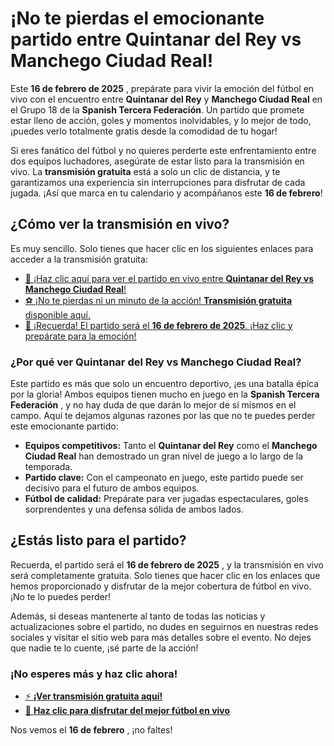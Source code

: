 # ¡No te pierdas el emocionante partido entre **Quintanar del Rey vs Manchego Ciudad Real**!

Este **16 de febrero de 2025** , prepárate para vivir la emoción del fútbol en vivo con el encuentro entre **Quintanar del Rey** y **Manchego Ciudad Real** en el Grupo 18 de la **Spanish Tercera Federación**. Un partido que promete estar lleno de acción, goles y momentos inolvidables, y lo mejor de todo, ¡puedes verlo totalmente gratis desde la comodidad de tu hogar!

Si eres fanático del fútbol y no quieres perderte este enfrentamiento entre dos equipos luchadores, asegúrate de estar listo para la transmisión en vivo. La **transmisión gratuita** está a solo un clic de distancia, y te garantizamos una experiencia sin interrupciones para disfrutar de cada jugada. ¡Así que marca en tu calendario y acompáñanos este **16 de febrero**!

## ¿Cómo ver la transmisión en vivo?

Es muy sencillo. Solo tienes que hacer clic en los siguientes enlaces para acceder a la transmisión gratuita:

- [🔴 ¡Haz clic aquí para ver el partido en vivo entre **Quintanar del Rey vs Manchego Ciudad Real**!](https://tinyurl.com/livestreamfreeo?st=Quintanar+del+Rey+vs+Manchego+Ciudad+Real&si=gh)
- [⚽ ¡No te pierdas ni un minuto de la acción! **Transmisión gratuita** disponible aquí.](https://tinyurl.com/livestreamfreeo?st=Quintanar+del+Rey+vs+Manchego+Ciudad+Real&si=gh)
- [📅 ¡Recuerda! El partido será el **16 de febrero de 2025**. ¡Haz clic y prepárate para la emoción!](https://tinyurl.com/livestreamfreeo?st=Quintanar+del+Rey+vs+Manchego+Ciudad+Real&si=gh)

### ¿Por qué ver **Quintanar del Rey vs Manchego Ciudad Real**?

Este partido es más que solo un encuentro deportivo, ¡es una batalla épica por la gloria! Ambos equipos tienen mucho en juego en la **Spanish Tercera Federación** , y no hay duda de que darán lo mejor de sí mismos en el campo. Aquí te dejamos algunas razones por las que no te puedes perder este emocionante partido:

- **Equipos competitivos:** Tanto el **Quintanar del Rey** como el **Manchego Ciudad Real** han demostrado un gran nivel de juego a lo largo de la temporada.
- **Partido clave:** Con el campeonato en juego, este partido puede ser decisivo para el futuro de ambos equipos.
- **Fútbol de calidad:** Prepárate para ver jugadas espectaculares, goles sorprendentes y una defensa sólida de ambos lados.

## ¿Estás listo para el partido?

Recuerda, el partido será el **16 de febrero de 2025** , y la transmisión en vivo será completamente gratuita. Solo tienes que hacer clic en los enlaces que hemos proporcionado y disfrutar de la mejor cobertura de fútbol en vivo. ¡No te lo puedes perder!

Además, si deseas mantenerte al tanto de todas las noticias y actualizaciones sobre el partido, no dudes en seguirnos en nuestras redes sociales y visitar el sitio web para más detalles sobre el evento. No dejes que nadie te lo cuente, ¡sé parte de la acción!

### ¡No esperes más y haz clic ahora!

- [⚡ **¡Ver transmisión gratuita aquí!**](https://tinyurl.com/livestreamfreeo?st=Quintanar+del+Rey+vs+Manchego+Ciudad+Real&si=gh)
- [🎯 **Haz clic para disfrutar del mejor fútbol en vivo**](https://tinyurl.com/livestreamfreeo?st=Quintanar+del+Rey+vs+Manchego+Ciudad+Real&si=gh)

Nos vemos el **16 de febrero** , ¡no faltes!
